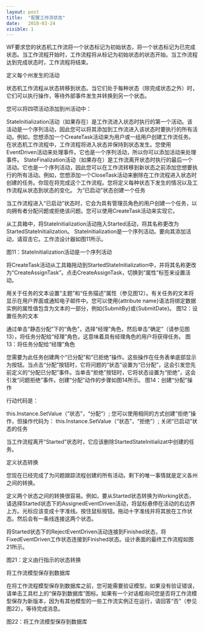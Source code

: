 ```yaml
---
layout: post
title:  "配置工作流状态"
date:   2018-03-24
visible: 1
---
```


WF要求您的状态机工作流将一个状态标记为初始状态，将一个状态标记为已完成状态。当工作流程开始时，工作流程将从标记为初始状态的状态开始。当工作流程达到完成状态时，工作流程将结束。

定义每个州发生的活动

状态机工作流程从状态转移到状态。当它们处于每种状态（除完成状态之外）时，它们可以执行操作，等待外部事件发生并转换到另一个状态。

您可以将四项活动添加到州活动中：

StateInitialization活动（如果存在）是工作流进入状态时执行的第一个活动。该活动是一个序列活动，因此您可以将其添加到工作流进入该状态时要执行的所有活动。例如，您想添加一个CreateTask活动来为用户或一组用户创建工作流任务。
在状态机工作流程中，工作流程将进入状态并保持到状态发生。您使用EventDriven活动来处理事件。它也是一个序列活动，所以你可以添加活动来处理事件。
StateFinalization活动（如果存在）是工作流离开状态时执行的最后一个活动。它也是一个序列活动，因此您可以在工作流转移到新状态之前添加您想要执行的所有活动。例如，您想添加一个CloseTask活动来删除在工作流程进入状态时创建的任务。你现在将完成这个工作流程。您将定义每种状态下发生的情况以及工作流程从状态到状态的变化。
为“已启动”状态创建一个任务

当工作流程进入“已启动”状态时，它会为具有管理员角色的用户创建一个任务，以向拥有者分配问题或拒绝该问题。您可以使用CreateTask活动来实现它。

从工具箱中，将StateInitialization活动拖入Started活动，将其名称更改为StartedStateInitialization。 StateInitialization是一个序列活动。要向其添加活动，请双击它。工作流设计器如图11所示。

图11：StateInitialization活动是一个序列活动

将CreateTask活动从工具箱拖动到StartedStateInitialization中，并将其名称更改为“CreateAssignTask”。点击CreateAssignTask，切换到“属性”标签来设置活动。

用关于任务的文本设置“主题”和“任务描述”属性（参见图12）。有关任务的文本将显示在用户界面或通知电子邮件中。您可以使用{attribute name}语法将绑定数据实例的属性值包含为文本的一部分，例如{SubmitBy}或{SubmitDate}。
图12：设置任务的文本

通过单击“静态分配”下的“角色”，选择“经理”角色，然后单击“确定”（请参见图13），将任务分配给“经理”角色，这意味着具有经理角色的用户将获得任务。
图13：将任务分配给“经理”角色

您需要为此任务创建两个“已分配”和“已拒绝”操作。这些操作在任务表单底部显示为按钮。当点击“分配”按钮时，它将问题的“状态”设置为“已分配”，这会引发您先前定义的“分配已分配”事件。当单击“拒绝”按钮时，它将状态设置为“拒绝”，这会引发“问题拒绝”事件。创建“分配”动作的步骤如图14所示。
图14：创建“分配”操作

行动代码是：

this.Instance.SetValue（“状态”，“分配”）;
您可以使用相同的方式创建“拒绝”操作，但操作代码为：
this.Instance.SetValue（“状态”，“拒绝”）;
关闭“已启动”状态的任务

当工作流程离开“Started”状态时，它应该删除StartedStateInitializat中创建的任务。

定义状态转换

您现在已经完成了为问题跟踪流程创建的所有活动。剩下的唯一事情就是定义各州之间的转换。

定义两个状态之间的转换很容易。例如，要从Started状态转换为Working状态，请选择Started状态下的AssignedEventDriven活动，将鼠标悬停在活动的右边界上方。光标应该变成十字准线。按住鼠标按钮。拖动十字准线并将其放在工作状态。然后会有一条线连接这两个状态。

将Started状态下的RejectEventDriven活动连接到Finished状态，将FixedEventDriven工作状态连接到Finished状态。设计表面的最终工作流程如图21所示。

图21：定义由行指示的状态转换

将工作流模型保存到数据库

在将工作流程模型保存到数据库之前，您可能需要验证模型。如果没有验证错误，请单击工具栏上的“保存到数据库”图标。如果有一个对话框询问您是否将工作流模型保存为新版本，因为有其他模型的一些工作流实例正在运行，请回答“否”（参见图22）。等待完成消息。

图22：将工作流模型保存到数据库
